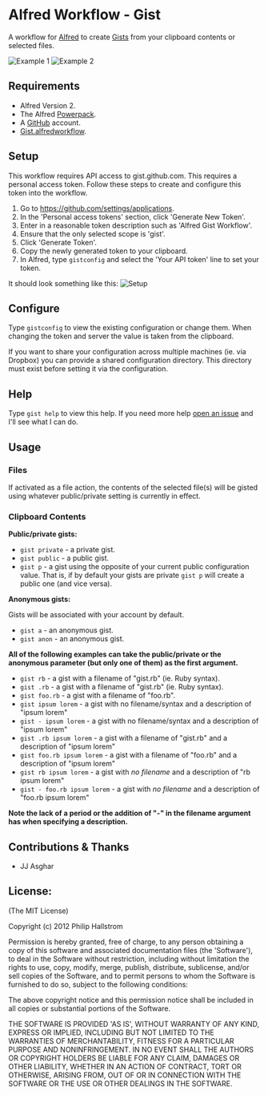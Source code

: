 # Alfred Workflow - Gist

A workflow for [Alfred](http://www.alfredapp.com/) to create [Gists](https://gist.github.com/) from your clipboard contents or selected files.

![Example 1](https://raw.github.com/phallstrom/AlfredGist/master/screenshots/1.png)
![Example 2](https://raw.github.com/phallstrom/AlfredGist/master/screenshots/2.png)

## Requirements

- Alfred Version 2.
- The Alfred [Powerpack](http://www.alfredapp.com/powerpack/).
- A [GitHub](http://github.com) account.
- [Gist.alfredworkflow](Gist.alfredworkflow?raw=true).

## Setup

This workflow requires API access to gist.github.com.  This requires a personal access token.
Follow these steps to create and configure this token into the workflow.

1. Go to https://github.com/settings/applications.
1. In the 'Personal access tokens' section, click 'Generate New Token'.
1. Enter in a reasonable token description such as 'Alfred Gist Workflow'.
1. Ensure that the only selected scope is 'gist'.
1. Click 'Generate Token'.
1. Copy the newly generated token to your clipboard.
1. In Alfred, type `gistconfig` and select the 'Your API token' line to set your token.

It should look something like this:
![Setup](https://raw.github.com/phallstrom/AlfredGist/master/screenshots/setup.png)

## Configure

Type `gistconfig` to view the existing configuration or change them. When
changing the token and server the value is taken from the clipboard.  

If you want to share your configuration across multiple machines (ie. via
Dropbox) you can provide a shared configuration directory. This directory must
exist before setting it via the configuration.

## Help

Type `gist help` to view this help. If you need more help
[open an issue](https://github.com/phallstrom/AlfredGist/issues) and I'll see what I can do.

## Usage

### Files

If activated as a file action, the contents of the selected file(s) will be
gisted using whatever public/private setting is currently in effect.

### Clipboard Contents

**Public/private gists:**

* `gist private` - a private gist.
* `gist public` - a public gist.
* `gist p` - a gist using the opposite of your current public configuration value. That is, if by default your gists are private `gist p` will create a public one (and vice versa).

**Anonymous gists:**

Gists will be associated with your account by default.

* `gist a` - an anonymous gist.
* `gist anon` - an anonymous gist.

**All of the following examples can take the public/private or the anonymous parameter (but only one of them) as the first argument.**

* `gist rb` - a gist with a filename of "gist.rb" (ie. Ruby syntax).
* `gist .rb` - a gist with a filename of "gist.rb" (ie. Ruby syntax). 
* `gist foo.rb` - a gist with a filename of "foo.rb". 
* `gist ipsum lorem` - a gist with no filename/syntax and a description of "ipsum lorem"
* `gist - ipsum lorem` - a gist with no filename/syntax and a description of "ipsum lorem"
* `gist .rb ipsum lorem` - a gist with a filename of "gist.rb" and a description of "ipsum lorem"
* `gist foo.rb ipsum lorem` - a gist with a filename of "foo.rb" and a description of "ipsum lorem"
* `gist rb ipsum lorem` - a gist with *no filename* and a description of "rb ipsum lorem"
* `gist - foo.rb ipsum lorem` - a gist with *no filename* and a description of "foo.rb ipsum lorem"

**Note the lack of a period or the addition of "-" in the filename argument has when specifying a description.**

## Contributions & Thanks

* JJ Asghar

## License:

(The MIT License)

Copyright (c) 2012 Philip Hallstrom

Permission is hereby granted, free of charge, to any person obtaining
a copy of this software and associated documentation files (the
'Software'), to deal in the Software without restriction, including
without limitation the rights to use, copy, modify, merge, publish,
distribute, sublicense, and/or sell copies of the Software, and to
permit persons to whom the Software is furnished to do so, subject to
the following conditions:

The above copyright notice and this permission notice shall be
included in all copies or substantial portions of the Software.

THE SOFTWARE IS PROVIDED 'AS IS', WITHOUT WARRANTY OF ANY KIND,
EXPRESS OR IMPLIED, INCLUDING BUT NOT LIMITED TO THE WARRANTIES OF
MERCHANTABILITY, FITNESS FOR A PARTICULAR PURPOSE AND NONINFRINGEMENT.
IN NO EVENT SHALL THE AUTHORS OR COPYRIGHT HOLDERS BE LIABLE FOR ANY
CLAIM, DAMAGES OR OTHER LIABILITY, WHETHER IN AN ACTION OF CONTRACT,
TORT OR OTHERWISE, ARISING FROM, OUT OF OR IN CONNECTION WITH THE
SOFTWARE OR THE USE OR OTHER DEALINGS IN THE SOFTWARE.

